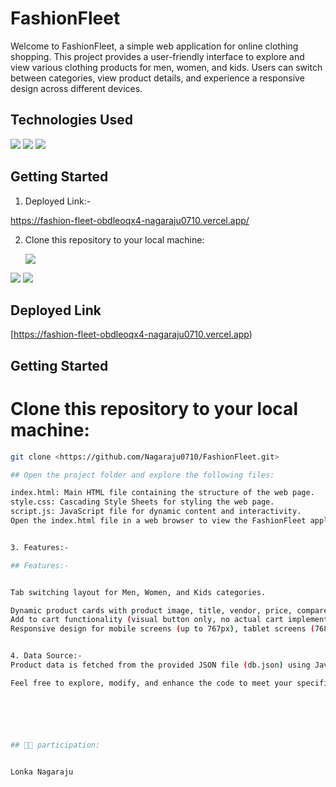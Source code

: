 # FashionFleet


Welcome to FashionFleet, a simple web application for online clothing shopping. This project provides a user-friendly interface to explore and view various clothing products for men, women, and kids. Users can switch between categories, view product details, and experience a responsive design across different devices.

## Technologies Used

<div>
   <img src="https://img.shields.io/badge/chakraui-text?style=for-the-badge&logo=CSS3&color=204456" />
 <img src="https://img.shields.io/badge/HTML5-text?style=for-the-badge&logo=HTML5&color=2b3b35" />
  <img src="https://img.shields.io/badge/javascript-text?style=for-the-badge&logo=javascript&color=204456" />
</div>

## Getting Started

1. Deployed Link:-

<https://fashion-fleet-obdleoqx4-nagaraju0710.vercel.app/>

2. Clone this repository to your local machine:

   <img src="https://img.shields.io/badge/CSS3-text?style=for-the-badge&logo=CSS3&color=204456" />
 <img src="https://img.shields.io/badge/HTML5-text?style=for-the-badge&logo=HTML5&color=2b3b35" />
  <img src="https://img.shields.io/badge/javascript-text?style=for-the-badge&logo=javascript&color=204456" />
</div>

## Deployed Link

[https://fashion-fleet-obdleoqx4-nagaraju0710.vercel.app)

## Getting Started

# Clone this repository to your local machine:


   ```bash
   git clone <https://github.com/Nagaraju0710/FashionFleet.git>

## Open the project folder and explore the following files:

index.html: Main HTML file containing the structure of the web page.
style.css: Cascading Style Sheets for styling the web page.
script.js: JavaScript file for dynamic content and interactivity.
Open the index.html file in a web browser to view the FashionFleet application.


3. Features:-

## Features:-


Tab switching layout for Men, Women, and Kids categories.

Dynamic product cards with product image, title, vendor, price, compare at price, and discount percentage.
Add to cart functionality (visual button only, no actual cart implementation).
Responsive design for mobile screens (up to 767px), tablet screens (768px to 1024px), and desktop screens (above 1025px).


4. Data Source:-
Product data is fetched from the provided JSON file (db.json) using JavaScript Fetch API.

Feel free to explore, modify, and enhance the code to meet your specific requirements. Happy coding! 😊






## 👩‍🚒 participation:


Lonka Nagaraju
